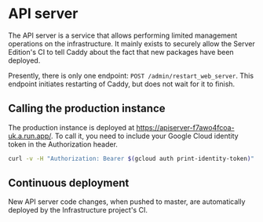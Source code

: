 # API server

The API server is a service that allows performing limited management operations on the infrastructure. It mainly exists to securely allow the Server Edition's CI to tell Caddy about the fact that new packages have been deployed.

Presently, there is only one endpoint: `POST /admin/restart_web_server`. This endpoint initiates restarting of Caddy, but does not wait for it to finish.

## Calling the production instance

The production instance is deployed at https://apiserver-f7awo4fcoa-uk.a.run.app/. To call it, you need to include your Google Cloud identity token in the Authorization header.

```bash
curl -v -H "Authorization: Bearer $(gcloud auth print-identity-token)" https://apiserver-f7awo4fcoa-uk.a.run.app/
```

## Continuous deployment

New API server code changes, when pushed to master, are automatically deployed by the Infrastructure project's CI.
